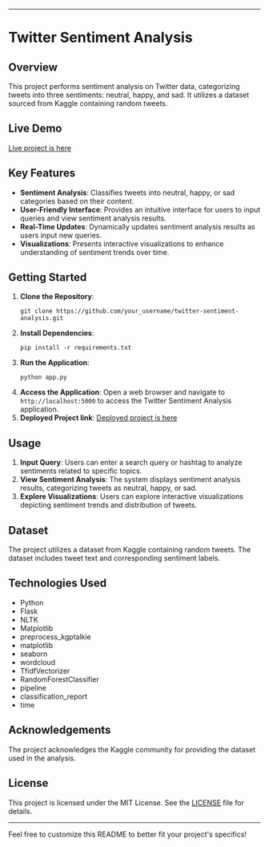 
---

# Twitter Sentiment Analysis

## Overview
This project performs sentiment analysis on Twitter data, categorizing tweets into three sentiments: neutral, happy, and sad. It utilizes a dataset sourced from Kaggle containing random tweets.

## Live Demo
[Live project is here](https://twittersentimentalanalysis.streamlit.app/)

## Key Features
- **Sentiment Analysis**: Classifies tweets into neutral, happy, or sad categories based on their content.
- **User-Friendly Interface**: Provides an intuitive interface for users to input queries and view sentiment analysis results.
- **Real-Time Updates**: Dynamically updates sentiment analysis results as users input new queries.
- **Visualizations**: Presents interactive visualizations to enhance understanding of sentiment trends over time.

## Getting Started
1. **Clone the Repository**:
   ```
   git clone https://github.com/your_username/twitter-sentiment-analysis.git
   ```
2. **Install Dependencies**:
   ```
   pip install -r requirements.txt
   ```
3. **Run the Application**:
   ```
   python app.py
   ```
4. **Access the Application**:
   Open a web browser and navigate to `http://localhost:5000` to access the Twitter Sentiment Analysis application.
5. **Deployed Project link**:
   [Deployed project is here](https://twittersentimentalanalysis.streamlit.app/)

## Usage
1. **Input Query**: Users can enter a search query or hashtag to analyze sentiments related to specific topics.
2. **View Sentiment Analysis**: The system displays sentiment analysis results, categorizing tweets as neutral, happy, or sad.
3. **Explore Visualizations**: Users can explore interactive visualizations depicting sentiment trends and distribution of tweets.

## Dataset
The project utilizes a dataset from Kaggle containing random tweets. The dataset includes tweet text and corresponding sentiment labels.

## Technologies Used
- Python
- Flask
- NLTK
- Matplotlib
- preprocess_kgptalkie
- matplotlib
- seaborn
- wordcloud
- TfidfVectorizer
- RandomForestClassifier
- pipeline
- classification_report
- time

## Acknowledgements
The project acknowledges the Kaggle community for providing the dataset used in the analysis.

## License
This project is licensed under the MIT License. See the [LICENSE](LICENSE) file for details.

---

Feel free to customize this README to better fit your project's specifics!
